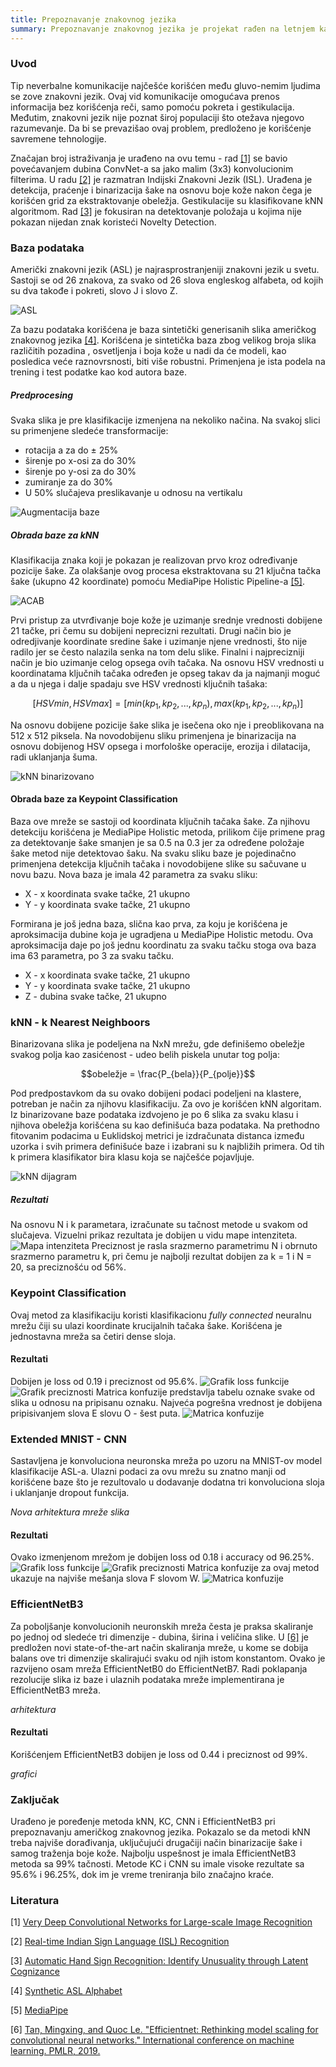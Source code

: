 ```yaml
---
title: Prepoznavanje znakovnog jezika
summary: Prepoznavanje znakovnog jezika je projekat rađen na letnjem kampu za stare polaznike 2022. godine od Zlate Stefanović i Vladana Bašića.
---
```


### Uvod

Tip neverbalne komunikacije najčešće korišćen među gluvo-nemim ljudima se zove znakovni jezik. Ovaj vid komunikacije omogućava prenos informacija bez korišćenja reči, samo pomoću pokreta i gestikulacija. Međutim, znakovni jezik nije poznat široj populaciji što otežava njegovo razumevanje. Da bi se prevazišao ovaj problem, predloženo je korišćenje savremene tehnologije.

Značajan broj istraživanja je urađeno na ovu temu - rad [[1]](http://arxiv.org/abs/1409.1556) se bavio povećavanjem dubina ConvNet-a sa jako malim (3x3) konvolucionim filterima. U radu [[2]](https://arxiv.org/ftp/arxiv/papers/2108/2108.10970.pdf) je razmatran Indijski Znakovni Jezik (ISL). Urađena je detekcija, praćenje i binarizacija šake na osnovu boje kože nakon čega je korišćen grid za ekstraktovanje obeležja. Gestikulacije su klasifikovane kNN algoritmom. Rad [[3]](https://arxiv.org/pdf/2110.15542.pdf) je fokusiran na detektovanje položaja u kojima nije pokazan nijedan znak koristeći Novelty Detection.

### Baza podataka

Američki znakovni jezik (ASL) je najrasprostranjeniji znakovni jezik u svetu. Sastoji se od 26 znakova, za svako od 26 slova engleskog alfabeta, od kojih su dva takođe i pokreti, slovo J i slovo Z.

![ASL](/images/2022/prepoznavanje-znakovnog-jezika/asll.png)

Za bazu podataka korišćena je baza sintetički generisanih slika američkog znakovnog jezika [[4]](kaggle.com/datasets/lexset/synthetic-asl-alphabet). Korišćena je sintetička baza zbog velikog broja slika različitih pozadina , osvetljenja i boja kože u nadi da će modeli, kao posledica veće raznovrsnosti, biti više robustni. Primenjena je ista podela na trening i test podatke kao kod autora baze.

##### Predprocesing

Svaka slika je pre klasifikacije izmenjena na nekoliko načina. Na svakoj slici su primenjene sledeće transformacije:

- rotacija a za do $\pm$ 25%
- širenje po x-osi za do 30%
- širenje po y-osi za do 30%
- zumiranje za do 30%
- U 50% slučajeva preslikavanje u odnosu na vertikalu

![Augmentacija baze](/images/2022/prepoznavanje-znakovnog-jezika/data_augmentation.png)

##### Obrada baze za kNN

Klasifikacija znaka koji je pokazan je realizovan prvo kroz određivanje pozicije šake. Za olakšanje ovog procesa ekstraktovana su 21 ključna tačka šake (ukupno 42 koordinate) pomoću MediaPipe Holistic Pipeline-a [[5]](https://google.github.io/mediapipe/solutions/holistic.html).

![ACAB](/images/2022/prepoznavanje-znakovnog-jezika/acab.PNG)

Prvi pristup za utvrđivanje boje kože je uzimanje srednje vrednosti dobijene 21 tačke, pri čemu su dobijeni neprecizni rezultati. Drugi način bio je odredjivanje koordinate sredine šake i uzimanje njene vrednosti, što nije radilo jer se često nalazila senka na tom delu slike. Finalni i najprecizniji način je bio uzimanje celog opsega ovih tačaka. Na osnovu HSV vrednosti u koordinatama ključnih tačaka određen je opseg takav da ja najmanji moguć a da u njega i dalje spadaju sve HSV vrednosti ključnih tašaka:

$$[HSVmin, HSVmax] = [min(kp_{1},kp_{2},...,kp_{n}), max(kp_{1},kp_{2},...,kp_{n})]$$

Na osnovu dobijene pozicije šake slika je isečena oko nje i preoblikovana na 512 x 512 piksela. Na novodobijenu sliku primenjena je binarizacija na osnovu dobijenog HSV opsega i morfološke operacije, erozija i dilatacija, radi uklanjanja šuma.

![kNN binarizovano](/images/2022/prepoznavanje-znakovnog-jezika/kNN_binarised.png)

#### Obrada baze za Keypoint Classification

Baza ove mreže se sastoji od koordinata ključnih tačaka šake. Za njihovu detekciju korišćena je MediaPipe Holistic metoda, prilikom čije primene prag za detektovanje šake smanjen je sa 0.5 na 0.3 jer za određene položaje šake metod nije detektovao šaku. Na svaku sliku baze je pojedinačno primenjena detekcija ključnih tačaka i novodobijene slike su sačuvane u novu bazu. Nova baza je imala 42 parametra za svaku sliku:

- X - x koordinata svake tačke, 21 ukupno
- Y - y koordinata svake tačke, 21 ukupno

Formirana je još jedna baza, slična kao prva, za koju je korišćena je aproksimacija dubine koja je ugradjena u MediaPipe Holistic metodu. Ova aproksimacija daje po još jednu koordinatu za svaku tačku stoga ova baza ima 63 parametra, po 3 za svaku tačku.

- X - x koordinata svake tačke, 21 ukupno
- Y - y koordinata svake tačke, 21 ukupno
- Z - dubina svake tačke, 21 ukupno

### kNN - k Nearest Neighboors

Binarizovana slika je podeljena na NxN mrežu, gde definišemo obeležje svakog polja kao zasićenost - udeo belih piskela unutar tog polja:

$$obeležje = \frac{P_{bela}}{P_{polje}}$$

Pod predpostavkom da su ovako dobijeni podaci podeljeni na klastere, potreban je način za njihovu klasifikaciju. Za ovo je korišćen kNN algoritam. Iz binarizovane baze podataka izdvojeno je po 6 slika za svaku klasu i njihova obeležja korišćena su kao definišuća baza podataka. Na prethodno fitovanim podacima u Euklidskoj metrici je izdračunata distanca između uzorka i svih primera definišuće baze i izabrani su k najbližih primera. Od tih k primera klasifikator bira klasu koja se najčešće pojavljuje.

![kNN dijagram](/images/2022/prepoznavanje-znakovnog-jezika/kNN_dijagram_za_izvestaj.svg)

##### Rezultati

Na osnovu N i k parametara, izračunate su tačnost metode u svakom od slučajeva. Vizuelni prikaz rezultata je dobijen u vidu mape intenziteta.
![Mapa intenziteta](/images/2022/prepoznavanje-znakovnog-jezika/heatmap.png)
Preciznost je rasla srazmerno parametrimu N i obrnuto srazmerno parametru k, pri čemu je najbolji rezultat dobijen za k = 1 i N = 20, sa preciznošću od 56%.

### Keypoint Classification

Ovaj metod za klasifikaciju koristi klasifikacionu _fully connected_ neuralnu mrežu čiji su ulazi koordinate krucijalnih tačaka šake.
Korišćena je jednostavna mreža sa četiri dense sloja.

#### Rezultati

Dobijen je loss od 0.19 i preciznost od 95.6%.
![Grafik loss funkcije](/images/2022/prepoznavanje-znakovnog-jezika/training_graph.png)
![Grafik preciznosti](/images/2022/prepoznavanje-znakovnog-jezika/accuracy_graph.png)
Matrica konfuzije predstavlja tabelu oznake svake od slika u odnosu na pripisanu oznaku. Najveća pogrešna vrednost je dobijena pripisivanjem slova E slovu O - šest puta.
![Matrica konfuzije](/images/2022/prepoznavanje-znakovnog-jezika/confusion_matrix.png)

### Extended MNIST - CNN

Sastavljena je konvoluciona neuronska mreža po uzoru na MNIST-ov model klasifikacije ASL-a. Ulazni podaci za ovu mrežu su znatno manji od korišćene baze što je rezultovalo u dodavanje dodatna tri konvoluciona sloja i uklanjanje dropout funkcija.

_Nova arhitektura mreže slika_

#### Rezultati

Ovako izmenjenom mrežom je dobijen loss od 0.18 i accuracy od 96.25%.
![Grafik loss funkcije](/images/2022/prepoznavanje-znakovnog-jezika/loss_graph.png)
![Grafik preciznosti](/images/2022/prepoznavanje-znakovnog-jezika/accuracy_graph_MNIST.png)
Matrica konfuzije za ovaj metod ukazuje na najviše mešanja slova F slovom W.
![Matrica konfuzije](/images/2022/prepoznavanje-znakovnog-jezika/confusion_matrix_MNIST.png)

### EfficientNetB3

Za poboljšanje konvolucionih neuronskih mreža česta je praksa skaliranje po jednoj od sledeće tri dimenzije - dubina, širina i veličina slike. U [[6]](https://arxiv.org/pdf/1905.11946.pdf) je predložen novi state-of-the-art način skaliranja mreže, u kome se dobija balans ove tri dimenzije skalirajući svaku od njih istom konstantom. Ovako je razvijeno osam mreža EfficientNetB0 do EfficientNetB7.
Radi poklapanja rezolucije slika iz baze i ulaznih podataka mreže implementirana je EfficientNetB3 mreža.

_arhitektura_

#### Rezultati

Korišćenjem EfficientNetB3 dobijen je loss od 0.44 i preciznost od 99%.

_grafici_

### Zaključak

Urađeno je poređenje metoda kNN, KC, CNN i EfficientNetB3 pri prepoznavanju američkog znakovnog jezika. Pokazalo se da metodi kNN treba najviše dorađivanja, uključujući drugačiji način binarizacije šake i samog traženja boje kože. Najbolju uspešnost je imala EfficientNetB3 metoda sa 99% tačnosti. Metode KC i CNN su imale visoke rezultate sa 95.6% i 96.25%, dok im je vreme treniranja bilo značajno kraće.

### Literatura

[1] [Very Deep Convolutional Networks for Large-scale Image Recognition](http://arxiv.org/abs/1409.1556)

[2] [Real-time Indian Sign Language (ISL) Recognition](https://arxiv.org/ftp/arxiv/papers/2108/2108.10970.pdf)

[3] [Automatic Hand Sign Recognition: Identify Unusuality through Latent Cognizance](https://arxiv.org/pdf/2110.15542.pdf)

[4] [Synthetic ASL Alphabet](kaggle.com/datasets/lexset/synthetic-asl-alphabet)

[5] [MediaPipe](https://google.github.io/mediapipe/solutions/holistic.html)

[6] [Tan, Mingxing, and Quoc Le. "Efficientnet: Rethinking model scaling for convolutional neural networks." International conference on machine learning. PMLR, 2019.](https://arxiv.org/pdf/1905.11946.pdf)
